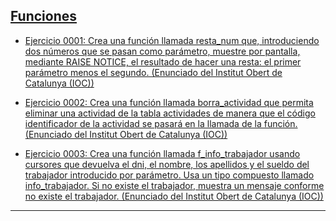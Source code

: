 <h2><a href="https://github.com/sufigueroa87/dam/tree/main/postgreSQL/funciones">Funciones</a></h2>
<div>
<ul>
	<li>
   		<p><a href="https://github.com/sufigueroa87/dam/tree/main/postgreSQL/funciones/ejercicio_0001">Ejercicio 0001: Crea una función llamada resta_num que, introduciendo dos números que se pasan como parámetro, muestre por pantalla, mediante RAISE NOTICE, el resultado de hacer una resta: el primer parámetro menos el segundo. (Enunciado del Institut Obert de Catalunya (IOC))</a></p>
   	</li>
   	<li>
   		<p><a href="https://github.com/sufigueroa87/dam/tree/main/postgreSQL/funciones/ejercicio_0002">Ejercicio 0002: Crea una función llamada borra_actividad que permita eliminar una actividad de la tabla actividades de manera que el código identificador de la actividad se pasará en la llamada de la función. (Enunciado del Institut Obert de Catalunya (IOC))</a></p>
   	</li>
   	<li>
   		<p><a href="https://github.com/sufigueroa87/dam/tree/main/postgreSQL/funciones/ejercicio_0003">Ejercicio 0003: Crea una función llamada f_info_trabajador usando cursores que devuelva el dni, el nombre, los apellidos y el sueldo del trabajador introducido por parámetro. Usa un tipo compuesto llamado info_trabajador. Si no existe el trabajador, muestra un mensaje conforme no existe el trabajador. (Enunciado del Institut Obert de Catalunya (IOC))</a></p>
   	</li>
</ul>
</div>
<hr/>


